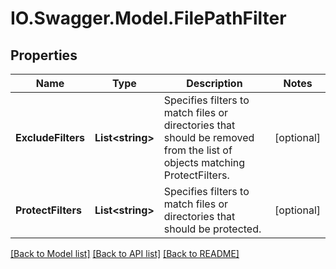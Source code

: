 # IO.Swagger.Model.FilePathFilter
## Properties

Name | Type | Description | Notes
------------ | ------------- | ------------- | -------------
**ExcludeFilters** | **List&lt;string&gt;** | Specifies filters to match files or directories that should be removed from the list of objects matching ProtectFilters. | [optional] 
**ProtectFilters** | **List&lt;string&gt;** | Specifies filters to match files or directories that should be protected. | [optional] 

[[Back to Model list]](../README.md#documentation-for-models) [[Back to API list]](../README.md#documentation-for-api-endpoints) [[Back to README]](../README.md)

